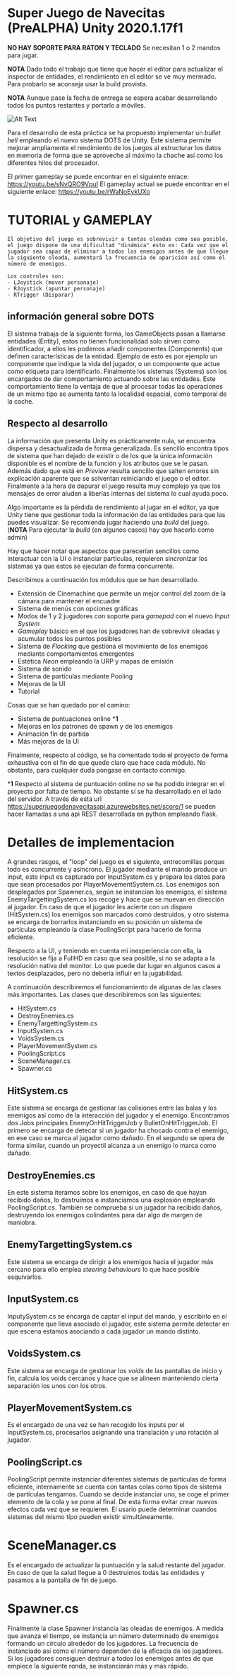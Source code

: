 # Super Juego de Navecitas (PreALPHA) Unity 2020.1.17f1
  **NO HAY SOPORTE PARA RATON Y TECLADO** Se necesitan 1 o 2 mandos para jugar.

  **NOTA** Dado todo el trabajo que tiene que hacer el editor para actualizar el inspector de entidades, el rendimiento en el editor se ve muy mermado. Para probarlo se aconseja usar la build provista.

  **NOTA** Aunque pase la fecha de entrega se espera acabar desarrollando todos los puntos restantes y portarlo a móviles.

![Alt Text](/SJDNCaos1Compressed.gif)

Para el desarrollo de esta práctica se ha propuesto implementar un _bullet hell_ empleando el nuevo sistema DOTS de Unity. Este sistema permite 
mejorar ampliamente el rendimiento de los juegos al estructurar los datos en memoria de forma que se aproveche al máximo la chache así como los diferentes hilos del procesador.

El primer gameplay se puede encontrar en el siguiente enlace: https://youtu.be/sNvQRO9VpuI 
El gameplay actual se puede encontrar en el siguiente enlace: https://youtu.be/rWaNoEykUXo

# TUTORIAL y GAMEPLAY 
    El objetivo del juego es sobrevivir a tantas oleadas como sea posible, el juego dispone de una dificultad "dinámica" esto es: Cada vez que el jugador sea capaz de eliminar a todos los enemigos antes de que llegue la siguiente oleada, aumentará la frecuencia de aparición así como el número de enemigos.

    Los controles son:
    - LJoystick (mover personaje)
    - RJoystick (apuntar personaje)
    - RTrigger (Disparar)


  
        



## información general sobre DOTS
El sistema trabaja de la siguiente forma, los GameObjects pasan a llamarse entidades (Entity), estos no tienen funcionalidad solo sirven como identificador, a ellos les podemos añadir componentes (Components) que definen características de la entidad. Ejemplo de esto es por ejemplo un componente que indique la vida del jugador, o un componente que actue como etiqueta para identificarlo. Finalmente los sistemas (Systems) son los encargados de dar comportamiento actuando sobre las entidades. Este comportamiento tiene la ventaja de que al procesar todas las operaciones de un mismo tipo se aumenta tanto la localidad espacial, como temporal de la cache.

## Respecto al desarrollo

La información que presenta Unity es prácticamente nula, se encuentra dispersa y desactualizada de forma generalizada. Es sencillo encontra tipos de sistema que han dejado de existir o de los que la única información disponible es el nombre de la función y los atributos que se le pasan. Además dado que está en _Preview_ resulta sencillo que salten errores sin explicación aparente que se solventan reiniciando el juego o el editor. Finalmente a la hora de depurar el juego resulta muy complejo ya que los mensajes de error aluden a liberías internas del sistema lo cual ayuda poco. 

Algo importante es la pérdida de rendimiento al jugar en el editor, ya que Unity tiene que gestionar toda la información de las entidades para que las puedes visualizar. Se recomienda jugar haciendo una _build_ del juego. (**NOTA** Para ejecutar la _build_ (en algunos casos) hay que hacerlo como admin)

Hay que hacer notar que aspectos que parecerían sencillos como interactuar con la UI o instanciar partículas, requieren sincronizar los sistemas ya que estos se ejecutan de forma concurrente.

Describimos a continuación los módulos que se han desarrollado.

- Extensión de Cinemachine que permite un mejor control del zoom de la cámara para mantener el encuadre
- Sistema de menús con opciones gráficas
- Modos de 1 y 2 jugadores con soporte para _gamepad_ con el nuevo _Input System_
- _Gameplay_ básico en el que los jugadores han de sobrevivir oleadas y acumular todos los puntos posibles
- Sistema de _Flocking_ que gestiona el movimiento de los enemigos mediante comportamientos emergentes
- Estética _Neon_ empleando la URP y mapas de emisión
- Sistema de sonido
- Sistema de particulas mediante Pooling
- Mejoras de la UI
- Tutorial 

Cosas que se han quedado por el camino:

- Sistema de puntuaciones online ***1**
- Mejoras en los patrones de spawn y de los enemigos
- Animación fin de partida
- Más mejoras de la UI 


Finalmente, respecto al código, se ha comentado todo el proyecto de forma exhaustiva con el fin de que quede claro que hace cada módulo. No obstante, para cualquier duda pongase en contacto conmigo.

***1** Respecto al sistema de puntuación online no se ha podido integrar en el proyecto por falta de tiempo. No obstante sí se ha desarrollado en el lado del servidor. A través de esta url https://superjuegodenavecitasapi.azurewebsites.net/score/1 se pueden hacer llamadas a una api REST desarrollada en python empleando flask.

# Detalles de implementacion

A grandes rasgos, el "loop" del juego es el siguiente, entrecomillas porque todo es concurrente y asíncrono. El jugador mediante el mando produce un input, este input es capturado por InputSystem.cs y prepara los datos para que sean procesados por PlayerMovementSystem.cs. Los enemigos son desplegados por Spawner.cs, según se instancian los enemigos, el sistema EnemyTargettingSystem.cs los recoge y hace que se muevan en dirección al jugador. En caso de que el jugador les acierte con un disparo (HitSystem.cs) los enemigos son marcados como destruidos, y otro sistema se encarga de borrarlos instanciando en su posición un sistema de partículas empleando la clase PoolingScript para hacerlo de forma eficiente.

Respecto a la UI, y teniendo en cuenta mi inexperiencia con ella, la resolución se fija a FullHD en caso que sea posible, si no se adapta a la resolución nativa del monitor. Lo que puede dar lugar en algunos casos a textos desplazados, pero no debería influir en la jugabilidad.

A continuación describiremos el funcionamiento de algunas de las clases más importantes. Las clases que describiremos son las siguientes:

- HitSystem.cs 
- DestroyEnemies.cs
- EnemyTargettingSystem.cs
- InputSystem.cs
- VoidsSystem.cs
- PlayerMovementSystem.cs
- PoolingScript.cs
- SceneManager.cs
- Spawner.cs

## HitSystem.cs

Este sistema se encarga de gestionar las colisiones entre las balas y los enemigos así como de la interacción del jugador y el enemigo. Encontramos dos Jobs principales EnemyOnHitTriggerJob y BulletOnHitTriggerJob. El primero se encarga de detecar si un jugador ha chocado contra el enemigo, en ese caso se marca al jugador como dañado. En el segundo se opera de forma similar, cuando un proyectil alcanza a un enemigo lo marca como dañado.

## DestroyEnemies.cs

En este sistema iteramos sobre los enemigos, en caso de que hayan recibido daños, lo destruimos e instanciamos una explosión empleando PoolingScript.cs. También se comprueba si un jugador ha recibido daños, destruyendo los enemigos colindantes para dar algo de margen de maniobra.

## EnemyTargettingSystem.cs

Este sistema se encarga de dirigir a los enemigos hacia el jugador más cercano para ello emplea _steering behaviours_ lo que hace posible esquivarlos.

## InputSystem.cs 

InputySystem.cs se encarga de captar el input del mando, y escribirlo en el componente que lleva asociado el jugador, este sistema permite detectar en que escena estamos asociando a cada jugador un mando distinto.

## VoidsSystem.cs

Este sistema se encarga de gestionar los _voids_ de las pantallas de inicio y fin, calcula los voids cercanos y hace que se alineen manteniendo cierta separación los unos con los otros.


## PlayerMovementSystem.cs

Es el encargado de una vez se han recogido los inputs por el InputSystem.cs, procesarlos asignando una translación y una rotación al jugador.

## PoolingScript.cs

PoolingScript permite instanciar diferentes sistemas de partículas de forma eficiente, internamente se cuenta con tantas colas como tipos de sistema de partículas tengamos. Cuando se decide instanciar uno, se coge el primer elemento de la cola y se pone al final. De esta forma evitar crear nuevos efectos cada vez que se requieren. El usario puede determinar cuandos sistemas del mismo típo pueden existir simultáneamente.  

# SceneManager.cs

Es el encargado de actualizar la puntuación y la salud restante del jugador. En caso de que la salud llegue a 0 destruimos todas las entidades y pasamos a la pantalla de fin de juego.

# Spawner.cs

Finalmente la clase Spawner instancia las oleadas de enemigos. A medida que avanza el tiempo, se instancia un número determinado de enemigos formando un círculo alrededor de los jugadores. La frecuencia de instanciado así como el número dependen de la eficacia de los jugadores. Si los jugadores consiguen destruir a todos los enemigos antes de que empiece la siguiente ronda, se instanciarán más y más rápido.
